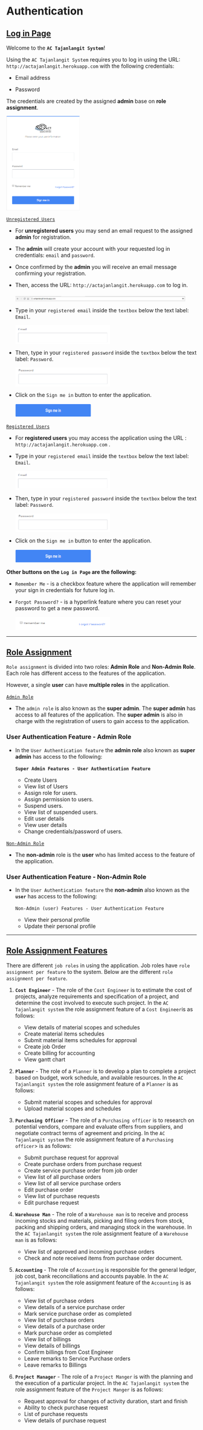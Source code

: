 # Authentication

## <ins>Log in Page</ins>

Welcome to the <b>`AC Tajanlangit System`</b>!

Using the `AC Tajanlangit System` requires you to log in using the URL: `http://actajanlangit.herokuapp.com` with the following credentials:

- Email address

- Password

 The credentials are created by the assigned <b>admin</b> base on <b>role assignment</b>. 

 <img style="height: 250px;" src="LogInPage.png" align="middle">

 <ins>`Unregistered Users`</ins>

 - For <b>unregistered users</b> you may send an email request to the assigned <b>admin</b> for registration.

 - The <b>admin</b> will create your account with your requested log in credentials: `email` and `password`. 
 
 - Once confirmed by the <b>admin</b> you will receive an email message confirming your registration. 
 
 - Then, access the URL: `http://actajanlangit.herokuapp.com` to log in.

    <img style="height: 15px; width: 450px" src="URLLink.png" align="middle">

 - Type in your `registered email` inside the `textbox` below the text label: `Email`. 

    <img style="height: 50px; width: 250px" src="EmailTextBox.png" align="middle">
 
 - Then, type in your `registered password` inside the `textbox` below the text label: `Password`. 

    <img style="height: 50px; width: 250px" src="PasswordTextBox.png" align="middle">

 - Click on the `Sign me in` button to enter the application.
 
    <img style="height: 35px; width: 200px" src="SignMeInButton.png">

    

<ins>`Registered Users`</ins>

- For <b>registered users</b> you may access the application using the URL : `http://actajanlangit.herokuapp.com` .

- Type in your `registered email` inside the `textbox` below the text label: `Email`.

    <img style="height: 50px; width: 250px" src="EmailTextBox.png" align="middle">

 - Then, type in your `registered password` inside the `textbox` below the text label: `Password`. 

    <img style="height: 50px; width: 250px" src="PasswordTextBox.png" align="middle">
 
- Click on the `Sign me in` button to enter the application.

    <img style="height: 35px; width: 200px" src="SignMeInButton.png">

<strong>Other buttons on the `Log in Page` are the following:</strong>

- `Remember Me` -  is a checkbox feature where the application will remember your sign in credentials for future log in.

- `Forgot Password?` - is a hyperlink feature where you can reset your password to get a new password. 

    <img style="height: 35px; width: 250px" src="OtherButtonInLogInPage.png">

<hr />


## <ins>Role Assignment</ins>

 `Role assignment` is divided into two roles: <b>Admin Role</b> and <b>Non-Admin Role</b>. Each role has different access to the features of the application. 
 
 However, a single <b>user</b> can have <strong>multiple roles</strong> in the application.

<ins>`Admin Role`</ins>

- The `admin role` is also known as the <strong>super admin</strong>. The <b>super admin</b> has access to all features of the application. The <b>super admin</b> is also in charge with the registration of users to gain access to the application.

### User Authentication Feature - Admin Role

- In the `User Authentication feature` the <b>admin role</b> also known as <b>super admin</b> has access to the following:

    <b>`Super Admin Features - User Authentication Feature`</b>
        
    - Create Users
    - View list of Users
    - Assign role for users.
    - Assign permission to users.
    - Suspend users.
    - View list of suspended users.
    - Edit user details
    - View user details
    - Change credentials/password of users.

<ins>`Non-Admin Role`</ins>

- The <b>non-admin</b> role is the <strong>user</strong> who has limited access to the feature of the application.

### User Authentication Feature - Non-Admin Role

- In the `User Authentication feature` the <b>non-admin</b> also known as the <strong>`user`</strong> has access to the following:

    `Non-Admin (user) Features - User Authentication Feature`

    - View their personal profile
    - Update their personal profile

<hr />

## <ins>Role Assignment Features</ins>

There are different `job roles` in using the application. Job roles have `role assignment per feature` to the system. Below are the different `role assignment per feature`.

1. <b>`Cost Engineer`</b> - The role of the `Cost Engineer` is to estimate the cost of projects, analyze requirements and specification of a project, and determine the cost involved to execute such project. In the `AC Tajanlangit system` the role assignment feature of a `Cost Engineer`is as follows:
    
    - View details of material scopes and schedules
    - Create material items schedules
    - Submit material items schedules for approval
    - Create job Order
    - Create billing for accounting
    - View gantt chart

2. <b>`Planner`</b> - The role of a `Planner` is to develop a plan to complete a project based on budget, work schedule, and available resources. In the `AC Tajanlangit system` the role assignment feature of a `Planner` is as follows:

    - Submit material scopes and schedules for approval
    - Upload material scopes and schedules 

3. <b> `Purchasing Officer`</b> - The role of a `Purchasing officer` is to research on potential vendors, compare and evaluate offers from suppliers, and negotiate contract terms of agreement and pricing. In the `AC Tajanlangit system` the role assignment feature of a  `Purchasing officer`> is as follows:

    - Submit purchase request for approval 
    - Create purchase orders from purchase request
    - Create service purchase order from job order
    - View list of all purchase orders
    - View list of all service purchase orders
    - Edit purchase order
    - View list of purchase requests
    - Edit purchase request

4. <b>`Warehouse Man`</b> - The role of a `Warehouse man` is to receive and process incoming stocks and materials, picking and filing orders from stock, packing and shipping orders, and managing stock in the warehouse. In the `AC Tajanlangit system` the role assignment feature of a `Warehouse man` is as follows: 

    - View list of approved and incoming purchase orders
    - Check and note received items from purchase order document.

5. <b>`Accounting`</b> - The role of `Accounting` is responsible for the general ledger, job cost, bank reconciliations and accounts payable. In the `AC Tajanlangit system` the role assignment feature of the `Accounting` is as follows:

    - View list of purchase orders
    - View details of a service purchase order
    - Mark service purchase order as completed
    - View list of purchase orders 
    - View details of a purchase order
    - Mark purchase order as completed
    - View list of billings
    - View details of billings
    - Confirm billings from Cost Engineer
    - Leave remarks to Service Purchase orders
    - Leave remarks to Billings

6. <b>`Project Manager`</b> - The role of a `Project Manger` is with the planning and the execution of a particular project. In the `AC Tajanlangit system` the role assignment feature of the `Project Manger` is as follows:

    - Request approval for changes of activity duration, start and finish
    - Ability to check purchase request
    - List of purchase requests
    - View details of purchase request
